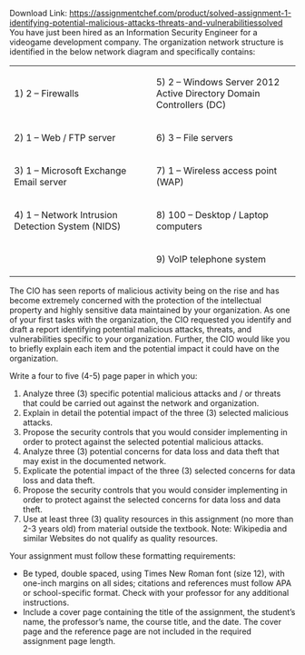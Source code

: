 Download Link: https://assignmentchef.com/product/solved-assignment-1-identifying-potential-malicious-attacks-threats-and-vulnerabilitiessolved
<br>
You have just been hired as an Information Security Engineer for a videogame development company. The organization network structure is identified in the below network diagram and specifically contains:

<table>

 <tbody style="font-weight: inherit; font-style: inherit;">

  <tr style="font-weight: inherit; font-style: inherit;">

   <td style="font-weight: inherit; font-style: inherit;" width="319"><p style="font-weight: inherit; font-style: inherit;"><span style="font-weight: inherit; font-style: inherit;">1) 2 – Firewalls</span></td>

   <td style="font-weight: inherit; font-style: inherit;" width="319"><p style="font-weight: inherit; font-style: inherit;"><span style="font-weight: inherit; font-style: inherit;">5) 2 – Windows Server 2012 Active Directory Domain Controllers (DC)</span></td>

  </tr>

  <tr style="font-weight: inherit; font-style: inherit;">

   <td style="font-weight: inherit; font-style: inherit;" width="319"><p style="font-weight: inherit; font-style: inherit;"><span style="font-weight: inherit; font-style: inherit;">2) 1 – Web / FTP server</span></td>

   <td style="font-weight: inherit; font-style: inherit;" width="319"><p style="font-weight: inherit; font-style: inherit;"><span style="font-weight: inherit; font-style: inherit;">6) 3 – File servers</span></td>

  </tr>

  <tr style="font-weight: inherit; font-style: inherit;">

   <td style="font-weight: inherit; font-style: inherit;" width="319"><p style="font-weight: inherit; font-style: inherit;"><span style="font-weight: inherit; font-style: inherit;">3) 1 – Microsoft Exchange Email server</span></td>

   <td style="font-weight: inherit; font-style: inherit;" width="319"><p style="font-weight: inherit; font-style: inherit;"><span style="font-weight: inherit; font-style: inherit;">7) 1 – Wireless access point (WAP)</span></td>

  </tr>

  <tr style="font-weight: inherit; font-style: inherit;">

   <td style="font-weight: inherit; font-style: inherit;" width="319"><p style="font-weight: inherit; font-style: inherit;"><span style="font-weight: inherit; font-style: inherit;">4) 1 – Network Intrusion Detection System (NIDS)</span></td>

   <td style="font-weight: inherit; font-style: inherit;" width="319"><p style="font-weight: inherit; font-style: inherit;"><span style="font-weight: inherit; font-style: inherit;">8) 100 – Desktop / Laptop computers</span></td>

  </tr>

  <tr style="font-weight: inherit; font-style: inherit;">

   <td style="font-weight: inherit; font-style: inherit;" width="319"><p style="font-weight: inherit; font-style: inherit;"><span style="font-weight: inherit; font-style: inherit;"> </span></td>

   <td style="font-weight: inherit; font-style: inherit;" width="319"><p style="font-weight: inherit; font-style: inherit;"><span style="font-weight: inherit; font-style: inherit;">9) VoIP telephone system</span></td>

  </tr>

 </tbody>

</table>

The CIO has seen reports of malicious activity being on the rise and has become extremely concerned with the protection of the intellectual property and highly sensitive data maintained by your organization. As one of your first tasks with the organization, the CIO requested you identify and draft a report identifying potential malicious attacks, threats, and vulnerabilities specific to your organization. Further, the CIO would like you to briefly explain each item and the potential impact it could have on the organization.

Write a four to five (4-5) page paper in which you:

<ol>

 <li style="font-weight: inherit; font-style: inherit;">Analyze three (3) specific potential malicious attacks and / or threats that could be carried out against the network and organization.</li>

 <li style="font-weight: inherit; font-style: inherit;">Explain in detail the potential impact of the three (3) selected malicious attacks.</li>

 <li style="font-weight: inherit; font-style: inherit;">Propose the security controls that you would consider implementing in order to protect against the selected potential malicious attacks.</li>

 <li style="font-weight: inherit; font-style: inherit;">Analyze three (3) potential concerns for data loss and data theft that may exist in the documented network.</li>

 <li style="font-weight: inherit; font-style: inherit;">Explicate the potential impact of the three (3) selected concerns for data loss and data theft.</li>

 <li style="font-weight: inherit; font-style: inherit;">Propose the security controls that you would consider implementing in order to protect against the selected concerns for data loss and data theft.</li>

 <li style="font-weight: inherit; font-style: inherit;">Use at least three (3) quality resources in this assignment (no more than 2-3 years old) from material outside the textbook. Note: Wikipedia and similar Websites do not qualify as quality resources.</li>

</ol>

Your assignment must follow these formatting requirements:

<ul>

 <li style="font-weight: inherit; font-style: inherit;">Be typed, double spaced, using Times New Roman font (size 12), with one-inch margins on all sides; citations and references must follow APA or school-specific format. Check with your professor for any additional instructions.</li>

 <li style="font-weight: inherit; font-style: inherit;">Include a cover page containing the title of the assignment, the student’s name, the professor’s name, the course title, and the date. The cover page and the reference page are not included in the required assignment page length.</li>

</ul>